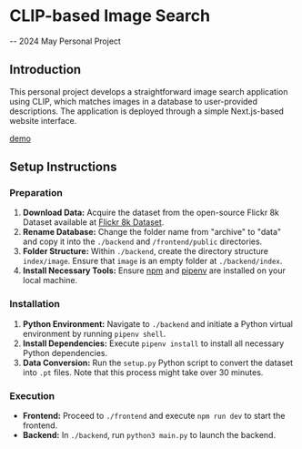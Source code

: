 # CLIP-based Image Search

-- 2024 May Personal Project

## Introduction

This personal project develops a straightforward image search application using CLIP, which matches images in a database to user-provided descriptions. The application is deployed through a simple Next.js-based website interface.

[demo](demo.mp4)

## Setup Instructions

### Preparation

1. **Download Data:** Acquire the dataset from the open-source Flickr 8k Dataset available at [Flickr 8k Dataset](https://www.kaggle.com/datasets/adityajn105/flickr8k).
2. **Rename Database:** Change the folder name from "archive" to "data" and copy it into the `./backend` and `/frontend/public` directories.
3. **Folder Structure:** Within `./backend`, create the directory structure `index/image`. Ensure that `image` is an empty folder at `./backend/index`.
4. **Install Necessary Tools:** Ensure [npm](https://www.npmjs.com/) and [pipenv](https://pipenv.pypa.io/en/latest/) are installed on your local machine.

### Installation

1. **Python Environment:** Navigate to `./backend` and initiate a Python virtual environment by running `pipenv shell`.
2. **Install Dependencies:** Execute `pipenv install` to install all necessary Python dependencies.
3. **Data Conversion:** Run the `setup.py` Python script to convert the dataset into `.pt` files. Note that this process might take over 30 minutes.

### Execution

- **Frontend:** Proceed to `./frontend` and execute `npm run dev` to start the frontend.
- **Backend:** In `./backend`, run `python3 main.py` to launch the backend.
